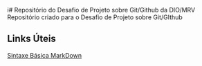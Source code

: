 i# Repositório do Desafio de Projeto sobre Git/Github da DIO/MRV
Repositório criado para o Desafio de Projeto sobre Git/GIthub

## Links Úteis
[Sintaxe Básica MarkDown](https://www.markdownguide.org/basic-syntax/)
